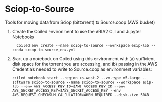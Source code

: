 # Sciop-to-Source
Tools for moving data from Sciop (bittorrent) to Source.coop (AWS bucket)

1. Create the Coiled environment to use the ARIA2 CLI and Jupyter Notebooks
   ```
     coiled env create --name sciop-to-source --workspace esip-lab --conda sciop-to-source_env.yml
   ```
2. Start up a notebook on Coiled using this environment with (a) sufficient disk space for the torrent you are accessing, and (b) passing in the AWS Credentials needed to write to Source.coop as environment variables:
   ```
   coiled notebook start --region us-west-2 --vm-type m5.large --software sciop-to-source --name sciop-to-source --workspace esip-lab --env AWS_ACCESS_KEY_ID=$AWS_ACCESS_KEY_ID --env AWS_SECRET_ACCESS_KEY=$AWS_SECRET_ACCESS_KEY --env AWS_REQUEST_CHECKSUM_CALCULATION=WHEN_REQUIRED --disk-size 50GB
   ``` 
